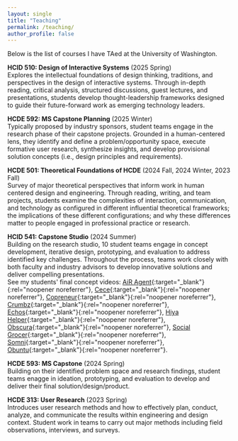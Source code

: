 ```yaml
---
layout: single
title: "Teaching"
permalink: /teaching/
author_profile: false
---
```


Below is the list of courses I have TAed at the University of Washington.

**HCID 510: Design of Interactive Systems** (2025 Spring)
<br>
Explores the intellectual foundations of design thinking, traditions, and perspectives in the design of interactive systems. Through in-depth reading, critical analysis, structured discussions, guest lectures, and presentations, students develop thought-leadership frameworks designed to guide their future-forward work as emerging technology leaders.

**HCDE 592: MS Capstone Planning** (2025 Winter)
<br>
Typically proposed by industry sponsors, student teams engage in the research phase of their capstone projects. Grounded in a human-centered lens, they identify and define a problem/opportunity space, execute formative user research, synthesize insights, and develop provisional solution concepts (i.e., design principles and requirements).

**HCDE 501: Theoretical Foundations of HCDE** (2024 Fall, 2024 Winter, 2023 Fall)
<br>
Survey of major theoretical perspectives that inform work in human centered design and engineering. Through reading, writing, and team projects, students examine the complexities of interaction, communication, and technology as configured in different influential theoretical frameworks; the implications of these different configurations; and why these differences matter to people engaged in professional practice or research.

**HCID 541: Capstone Studio** (2024 Summer)
<br>
Building on the research studio, 10 student teams engage in concept development, iterative design, prototyping, and evaluation to address identified key challenges. Throughout the process, teams work closely with both faculty and industry advisors to develop innovative solutions and deliver compelling presentations.
<br>
See my students' final concept videos: 
[AiR Agent](https://youtu.be/61A4Qki2SX8){:target="_blank"}{:rel="noopener noreferrer"},
[Cece](https://youtu.be/0P59eJHRpiQ){:target="_blank"}{:rel="noopener noreferrer"},
[Copreneur](https://youtu.be/8qOezkDbABI){:target="_blank"}{:rel="noopener noreferrer"},
[Crumbz](https://youtu.be/eU-tlQb46Ck){:target="_blank"}{:rel="noopener noreferrer"},
[Echos](https://youtu.be/8FrWDJuDvkw){:target="_blank"}{:rel="noopener noreferrer"},
[Hiya Helper](https://youtu.be/8jfREugV-Mg){:target="_blank"}{:rel="noopener noreferrer"},
[Obscura](https://youtu.be/hR6HQHPSbcw){:target="_blank"}{:rel="noopener noreferrer"},
[Social Grocer](https://youtu.be/W-pMxHQiPqg){:target="_blank"}{:rel="noopener noreferrer"},
[Somni](https://youtu.be/aYgDNDIiLTs){:target="_blank"}{:rel="noopener noreferrer"},
[Obuntu](https://youtu.be/Bw701QRAmk4){:target="_blank"}{:rel="noopener noreferrer"}.

**HCDE 593: MS Capstone** (2024 Spring)
<br>
Building on their identified problem space and research findings, student teams enagge in ideation, prototyping, and evaluation to develop and deliver their final solution/design/product.

**HCDE 313: User Research** (2023 Spring)
<br>
Introduces user research methods and how to effectively plan, conduct, analyze, and communicate the results within engineering and design context. Student work in teams to carry out major methods including field observations, interviews, and surveys.
